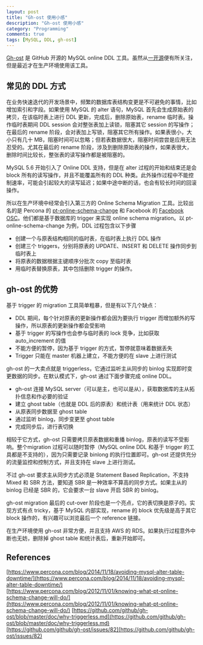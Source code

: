 ```yaml
---
layout: post
title: "Gh-ost 使用小感"
description: "Gh-ost 使用小感"
category: "Programming"
comments: true
tags: [MySQL, DDL, gh-ost]
---
```

[Gh-ost](https://github.com/github/gh-ost) 是 GitHub 开源的 MySQL online DDL 工具。虽然从[一开源](https://githubengineering.com/gh-ost-github-s-online-migration-tool-for-mysql/)便有所关注，但是最近才在生产环境使用该工具。

## 常见的 DDL 方式
在业务快速迭代的开发场景中，频繁的数据库表结构变更是不可避免的事情，比如增加索引和字段。如果使用 MySQL 的 alter 语句，MySQL 首先会生成原始表的拷贝，在该临时表上进行 DDL 更新，完成后，删除原始表，rename 临时表。操作临时表期间 DDL session 会对整张表加上读锁，阻塞其它 session 的写操作；在最后的 rename 阶段，会对表加上写锁，阻塞其它所有操作。如果表很小，大小只有几十 MB，阻塞时间可以忽略；但若表数据很大，阻塞时间尝尝是应用无法忍受的。尤其在最后的 rename 阶段，涉及到删除原始表的操作，如果表很大，删除时间比较长，整张表的读写操作都是被阻塞的。  

MySQL 5.6 开始引入了 Online DDL 支持，但是在 alter 过程的开始和结束还是会 block 所有的读写操作，并且不能覆盖所有的 DDL 种类。此外操作过程中不能控制速率，可能会引起较大的读写延迟；如果中途中断的话，也会有较长时间的回滚操作。

所以在生产环境中经常会引入第三方的 Online Schema Migration 工具。比较出名的是 Percona 的 [pt-online-schema-change](https://www.percona.com/doc/percona-toolkit/2.2/pt-online-schema-change.html) 和 Facebook 的 [Facebook OSC](https://www.facebook.com/notes/mysql-at-facebook/online-schema-change-for-mysql/430801045932/)。他们都是基于数据库的 trigger 来实现 online schema migration。以 pt-online-schema-change 为例，DDL 过程包含以下步骤  

* 创建一个与原表结构相同的临时表，在临时表上执行 DDL 操作
* 创建三个 triggers，分别将原表的 UPDATE、INSERT 和 DELETE 操作同步到临时表上
* 将原表的数据根据主键顺序分批次 copy 至临时表
* 用临时表替换原表，其中包括删除 trigger 的操作。

## gh-ost 的优势
基于 trigger 的 migration 工具简单粗暴，但是有以下几个缺点： 

* DDL 期间，每个针对原表的更新操作都会因为要执行 trigger 而增加额外的写操作，所以原表的更新操作都会受影响
* 基于 trigger 的写操作也会参与临时表的 lock 竞争，比如获取 auto_increment 的值
* 不能方便的暂停，因为基于 trigger 的方式，暂停就意味着数据丢失
* Trigger 只能在 master 机器上建立，不能方便的在 slave 上进行测试

gh-ost 的一大卖点就是 triggerless，它通过监听主从同步的 binlog 实现即时变更数据的同步。在默认模式下，gh-ost 通过下面步骤完成 online DDL。

* gh-ost 连接 MySQL server（可以是主，也可以是从），获取数据库的主从拓扑信息和作必要的验证
* 建立 ghost table（也就是 DDL 后的原表）和统计表（用来统计 DDL 状态）
* 从原表同步数据至 ghost table
* 通过监听 binlog，同步变更至 ghost table
* 完成同步后，进行表切换

相较于它方式，gh-ost 只需要拷贝原表数据和重播 binlog，原表的读写不受影响。整个migration 过程可以随时暂停（MySQL online DDL 和基于 trigger 的工具都是不支持的），因为只需要记录 binlong 的执行位置即可。gh-ost 还提供充分的流量监控和控制方式，并且支持在 slave 上进行测试。  

不过 gh-ost 要求主从同步方式必须是 Statement Based Replication，不支持 Mixed  和 SBR 方法，要知道 SBR 是一种效率不算高的同步方式。如果主从的 binlog 已经是 SBR 的，它会要求一台 slave 开启 SBR 的 binlog。

gh-ost migration 最后的 cut-over 阶段也是一个亮点，它的表切换是原子的。实现方式有点 tricky，基于 MySQL 内部实现，rename 的 block 优先级是高于其它 block 操作的，有兴趣可以浏览最后一个 reference 链接。

在生产环境使用 gh-ost 非常方便，并且支持 AWS 的 RDS。如果执行过程意外中断也无妨，删除掉 ghost table 和统计表后，重新开始即可。

## References
[https://www.percona.com/blog/2014/11/18/avoiding-mysql-alter-table-downtime/](https://www.percona.com/blog/2014/11/18/avoiding-mysql-alter-table-downtime/)
[https://www.percona.com/blog/2012/11/01/knowing-what-pt-online-schema-change-will-do/](https://www.percona.com/blog/2012/11/01/knowing-what-pt-online-schema-change-will-do/)
[https://github.com/github/gh-ost/blob/master/doc/why-triggerless.md](https://github.com/github/gh-ost/blob/master/doc/why-triggerless.md)    
[https://github.com/github/gh-ost/issues/82](https://github.com/github/gh-ost/issues/82)